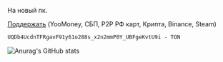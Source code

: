 На новый пк.

<a href="https://zelenka.guru/payment/balance-transfer?user_id=6276044&hold=1&from_card=1&_noRedirect=1">Поддержать</a> (YooMoney, СБП, P2P РФ карт, Крипта, Binance, Steam)

```md
UQDb4UcdnTFRgavF91y61o288s_x2n2mmP0Y_UBFgeKvtU9i - TON
```

![Anurag's GitHub stats](https://github-readme-stats.vercel.app/api?username=reques6e&show_icons=true&theme=radical)
